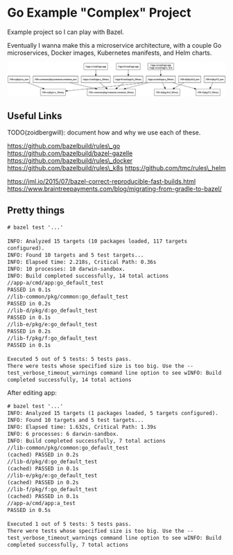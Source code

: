 # Go Example "Complex" Project

Example project so I can play with Bazel.

Eventually I wanna make this a microservice architecture, with a couple Go microservices, Docker images, Kubernetes manifests, and Helm charts.

![Diagram of the Dependency Graph](./mygraph.png)

## Useful Links

TODO(zoidbergwill): document how and why we use each of these.

https://github.com/bazelbuild/rules\_go
https://github.com/bazelbuild/bazel-gazelle
https://github.com/bazelbuild/rules\_docker
https://github.com/bazelbuild/rules\_k8s
https://github.com/tmc/rules\_helm

https://jml.io/2015/07/bazel-correct-reproducible-fast-builds.html
https://www.braintreepayments.com/blog/migrating-from-gradle-to-bazel/

## Pretty things

```
# bazel test '...'

INFO: Analyzed 15 targets (10 packages loaded, 117 targets configured).
INFO: Found 10 targets and 5 test targets...
INFO: Elapsed time: 2.218s, Critical Path: 0.36s
INFO: 10 processes: 10 darwin-sandbox.
INFO: Build completed successfully, 14 total actions
//app-a/cmd/app:go_default_test                                          PASSED in 0.1s
//lib-common/pkg/common:go_default_test                                  PASSED in 0.2s
//lib-d/pkg/d:go_default_test                                            PASSED in 0.1s
//lib-e/pkg/e:go_default_test                                            PASSED in 0.2s
//lib-f/pkg/f:go_default_test                                            PASSED in 0.1s

Executed 5 out of 5 tests: 5 tests pass.
There were tests whose specified size is too big. Use the --test_verbose_timeout_warnings command line option to see wINFO: Build completed successfully, 14 total actions
```

After editing app:

```
# bazel test '...'
INFO: Analyzed 15 targets (1 packages loaded, 5 targets configured).
INFO: Found 10 targets and 5 test targets...
INFO: Elapsed time: 1.632s, Critical Path: 1.39s
INFO: 6 processes: 6 darwin-sandbox.
INFO: Build completed successfully, 7 total actions
//lib-common/pkg/common:go_default_test                         (cached) PASSED in 0.2s
//lib-d/pkg/d:go_default_test                                   (cached) PASSED in 0.1s
//lib-e/pkg/e:go_default_test                                   (cached) PASSED in 0.2s
//lib-f/pkg/f:go_default_test                                   (cached) PASSED in 0.1s
//app-a/cmd/app:a_test                                                   PASSED in 0.5s

Executed 1 out of 5 tests: 5 tests pass.
There were tests whose specified size is too big. Use the --test_verbose_timeout_warnings command line option to see wINFO: Build completed successfully, 7 total actions
```
